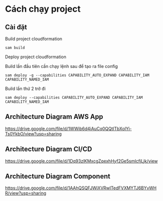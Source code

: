 # Cách chạy project

## Cài đặt

Build project cloudformation

```
sam build
```

Deploy project cloudformation

Build lần đầu tiên cần chạy lệnh sau để tạo ra file config

```
sam deploy -g --capabilities CAPABILITY_AUTO_EXPAND CAPABILITY_IAM CAPABILITY_NAMED_IAM
```

Build lần thứ 2 trở đi

```
sam deploy --capabilities CAPABILITY_AUTO_EXPAND CAPABILITY_IAM CAPABILITY_NAMED_IAM
```

## Architecture Diagram AWS App

https://drive.google.com/file/d/1WWib6d4iAuCq0QQtITbXoIYi-Ts0YkbO/view?usp=sharing

## Architecture Diagram CI/CD

https://drive.google.com/file/d/1Dq93zlKMxcgZqexhHyf2Ge5smlcfjLjk/view

## Architecture Diagram Component

https://drive.google.com/file/d/1AAhQSQFJWiXVRwITedFVXMYTJ6BYvWHR/view?usp=sharing